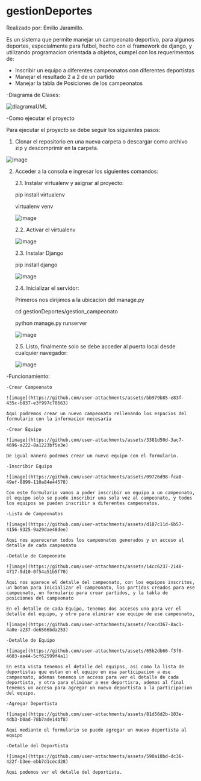 # gestionDeportes

Realizado por: Emilio Jaramillo.

Es un sistema que permite manejar un campeonato deportivo, para algunos deportes, especialmente para futbol, hecho con el framework de django, y utilizando programacion orientada a objetos, cumpel con los requerimentos de:

- Inscribir un equipo a diferentes campeonatos con diferentes deportistas
- Manejar el resultado 2 a 2 de un partido
- Manejar la tabla de Posiciones de los campeonatos

-Diagrama de Clases:

![diagramaUML](https://github.com/user-attachments/assets/91b350af-79ff-44fc-bc75-4aa48aac8214)

-Como ejecutar el proyecto

Para ejecutar el proyecto se debe seguir los siguientes pasos:

1. Clonar el repositorio en una nueva carpeta o descargar como archivo zip y descomprimir en la carpeta.

![image](https://github.com/user-attachments/assets/abc8519f-ecca-483a-b4d4-422afbfe80b9)

2. Acceder a la consola e ingresar los siguientes comandos:

   2.1. Instalar virtualenv y asignar al proyecto:

   pip install virtualenv
   
   virtualenv venv

   ![image](https://github.com/user-attachments/assets/fd0ebad0-e3c2-411a-be95-ed9ede5e8af9)

   2.2. Activar el virtualenv

   ![image](https://github.com/user-attachments/assets/0614a230-bc3c-4014-9d40-73cdb51be9c1)

   2.3. Instalar Django

   pip install django

   ![image](https://github.com/user-attachments/assets/cc94f525-c22b-4a56-a394-c1c14955bd8f)

   2.4. Inicializar el servidor:
   
   Primeros nos dirijimos a la ubicacion del manage.py

   cd gestionDeportes/gestion_campeonato

   python manage.py runserver

   ![image](https://github.com/user-attachments/assets/9cd1cfae-0e48-48d1-8834-732871d79016)

   2.5. Listo, finalmente solo se debe acceder al puerto local desde cualquier navegador:
   
   ![image](https://github.com/user-attachments/assets/c6e96bd9-41fa-402e-b571-32633719c56c)


-Funcionamiento:

    -Crear Campeonato
    
    ![image](https://github.com/user-attachments/assets/bb979b85-e83f-435c-b837-e3f997c78663)
    
    Aqui podremos crear un nuevo campeonato rellenando los espacios del formulario con la informacion necesaria
    
    -Crear Equipo
    
    ![image](https://github.com/user-attachments/assets/3381d50d-3ac7-4696-a222-8a1223bf5e3e)
    
    De igual manera podemos crear un nuevo equipo con el formulario.
    
    -Inscribir Equipo
    
    ![image](https://github.com/user-attachments/assets/09726d98-fca0-49ef-8899-110a84e44578)
    
    Con este formulario vamos a poder inscribir un equipo a un campeonato, el equipo solo se puede inscribir una sola vez al campeonato, y todos los equipos se pueden inscribir a diferentes campeonatos.
    
    -Lista de Campeonatos
    
    ![image](https://github.com/user-attachments/assets/d187c11d-6b57-4156-9325-9a29dae48dee)
    
    Aqui nos apareceran todos los campeonatos generados y un acceso al detalle de cada campeonato
    
    -Detalle de Campeonato
    
    ![image](https://github.com/user-attachments/assets/14cc6237-2140-4717-9d10-0f54a51b5f70)
    
    Aqui nos aparece el detalle del campeonato, con los equipos inscritos, un boton para inicializar el campeonato, los partidos creados para ese campeonato, un formulario para crear partidos, y la tabla de posiciones del campeonato
    
    En el detalle de cada Equipo, tenemos dos accesos uno para ver el detalle del equipo, y otro para eliminar ese equipo de ese campeonato, 
    
    ![image](https://github.com/user-attachments/assets/7cecd367-8ac1-4a0e-a237-de6566bda253)
    
    -Detalle de Equipo
    
    ![image](https://github.com/user-attachments/assets/65b2db66-f3f0-4603-ae44-5cf62599f4a1)
    
    En esta vista tenemos el detalle del equipos, asi como la lista de deportistas que estan en el equipo en esa participacion a ese campeonato, ademas tenemos un acceso para ver el detalle de cada deportista, y otra para eliminar a ese deportisra, ademas al final tenemos un acceso para agregar un nuevo deportista a la participacion del equipo.
    
    -Agregar Deportista
    
    ![image](https://github.com/user-attachments/assets/81d56d2b-103e-4db3-b0ad-78b7ade14bf8)
    
    Aqui mediante el formulario se puede agregar un nuevo deportista al equipo
    
    -Detalle del Deportista
    
    ![image](https://github.com/user-attachments/assets/590a10bd-dc36-422f-b3ee-ebb7d1cecd28)
    
    Aqui podemos ver el detalle del deportista.
    
    
